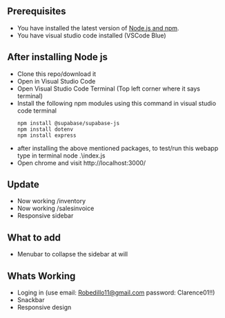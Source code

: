 ## Prerequisites
* You have installed the latest version of [Node.js and npm](https://nodejs.org/en/download/).
* You have visual studio code installed (VSCode Blue)

## After installing Node js
* Clone this repo/download it
* Open in Visual Studio Code
* Open Visual Studio Code Terminal (Top left corner where it says terminal)
* Install the following npm modules using this command in visual studio code terminal
    ```
    npm install @supabase/supabase-js
    npm install dotenv
    npm install express
    ```
* after installing the above mentioned packages, to test/run this webapp type in terminal node .\index.js
* Open chrome and visit http://localhost:3000/

## Update
* Now working /inventory
* Now working /salesinvoice
* Responsive sidebar

## What to add
* Menubar to collapse the sidebar at will

## Whats Working
* Loging in (use email: Robedillo11@gmail.com password: Clarence01!!)
* Snackbar
* Responsive design




